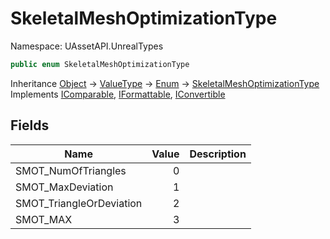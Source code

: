 # SkeletalMeshOptimizationType

Namespace: UAssetAPI.UnrealTypes

```csharp
public enum SkeletalMeshOptimizationType
```

Inheritance [Object](https://docs.microsoft.com/en-us/dotnet/api/system.object) → [ValueType](https://docs.microsoft.com/en-us/dotnet/api/system.valuetype) → [Enum](https://docs.microsoft.com/en-us/dotnet/api/system.enum) → [SkeletalMeshOptimizationType](./uassetapi.unrealtypes.skeletalmeshoptimizationtype.md)<br>
Implements [IComparable](https://docs.microsoft.com/en-us/dotnet/api/system.icomparable), [IFormattable](https://docs.microsoft.com/en-us/dotnet/api/system.iformattable), [IConvertible](https://docs.microsoft.com/en-us/dotnet/api/system.iconvertible)

## Fields

| Name | Value | Description |
| --- | --: | --- |
| SMOT_NumOfTriangles | 0 |  |
| SMOT_MaxDeviation | 1 |  |
| SMOT_TriangleOrDeviation | 2 |  |
| SMOT_MAX | 3 |  |
